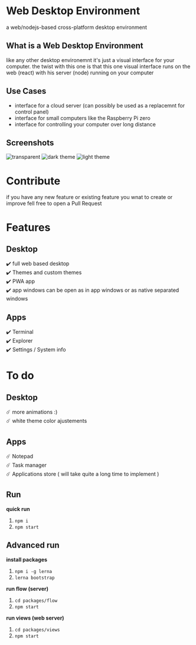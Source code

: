 # Web Desktop Environment
a web/nodejs-based cross-platform desktop environment

## What is a Web Desktop Environment
like any other desktop environemnt it's just a visual interface for your computer.
the twist with this one is that this one visual interface runs on the web (react) with his server (node) running on your computer

## Use Cases
 - interface for a cloud server (can possibly be used as a replacemnt for control panel)
 - interface for small computers like the Raspberry Pi zero
 - interface for controlling your computer over long distance 


## Screenshots

![transparent](https://i.ibb.co/0tT3LW0/Screenshot-from-2020-07-13-21-29-28.png)
![dark theme](https://i.ibb.co/TbsHdxm/Screenshot-from-2020-07-13-21-28-51.png)
![light theme](https://i.ibb.co/m0wjDkB/Screenshot-from-2020-07-13-21-29-50.png)

# Contribute

if you have any new feature or existing feature you wnat to create or improve fell free to open a Pull Request

# Features

## Desktop
:heavy_check_mark: full web based desktop  
:heavy_check_mark: Themes and custom themes  
:heavy_check_mark: PWA app  
:heavy_check_mark: app windows can be open as in app windows or as native separated windows  

## Apps
:heavy_check_mark: Terminal  
:heavy_check_mark: Explorer  
:heavy_check_mark: Settings / System info  

# To do

## Desktop
:comet: more animations :)  
:comet: white theme color ajustements  

## Apps
:comet: Notepad  
:comet: Task manager  
:comet: Applications store ( will take quite a long time to implement )  

## Run

**quick run**
1. `npm i`
2. `npm start`

## Advanced run

**install packages**
1. `npm i -g lerna`
2. `lerna bootstrap`

**run flow (server)**
1. `cd packages/flow`
2. `npm start`


**run views (web server)**
1. `cd packages/views`
2. `npm start`
